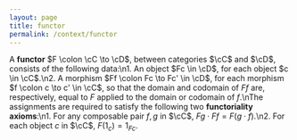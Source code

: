 ```yaml
---
layout: page
title: functor
permalink: /context/functor
---
```

A **functor** $F \colon \cC \to \cD$, between categories $\cC$ and $\cD$, consists of the following data:\n1. An object $Fc \in \cD$, for each object $c \in \cC$.\n2. A morphism $Ff \colon Fc \to Fc' \in \cD$, for each morphism $f \colon c \to c' \in \cC$, so that the domain and codomain of $Ff$ are, respectively, equal to $F$ applied to the domain or codomain of $f$.\nThe assignments are required to satisfy the following two **functoriality axioms**:\n1. For any composable pair $f,g$ in $\cC$, $Fg \cdot Ff = F(g \cdot f)$.\n2. For each object $c$ in $\cC$, $F(1_c) = 1_{Fc}$.
